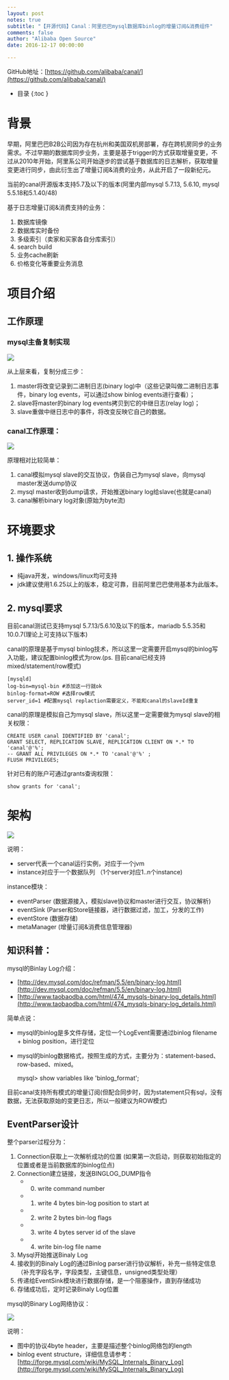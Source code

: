 ```yaml
---
layout: post
notes: true
subtitle: "【开源代码】Canal：阿里巴巴mysql数据库binlog的增量订阅&消费组件"
comments: false
author: "Alibaba Open Source"
date: 2016-12-17 00:00:00

---
```


GitHub地址：[https://github.com/alibaba/canal/](https://github.com/alibaba/canal/)

*   目录
{:toc }

# 背景

早期，阿里巴巴B2B公司因为存在杭州和美国双机房部署，存在跨机房同步的业务需求。不过早期的数据库同步业务，主要是基于trigger的方式获取增量变更，不过从2010年开始，阿里系公司开始逐步的尝试基于数据库的日志解析，获取增量变更进行同步，由此衍生出了增量订阅&消费的业务，从此开启了一段新纪元。

当前的canal开源版本支持5.7及以下的版本(阿里内部mysql 5.7.13, 5.6.10, mysql 5.5.18和5.1.40/48)

基于日志增量订阅&消费支持的业务：

1.	数据库镜像
2.	数据库实时备份
3.	多级索引（卖家和买家各自分库索引）
4.	search build
5.	业务cache刷新
6.	价格变化等重要业务消息

# 项目介绍

## 工作原理

### mysql主备复制实现

![](/img/notes/opensource/alibabaCanal/mysql_replication.jpg)

从上层来看，复制分成三步：

1.	master将改变记录到二进制日志(binary log)中（这些记录叫做二进制日志事件，binary log events，可以通过show binlog events进行查看）；
2.	slave将master的binary log events拷贝到它的中继日志(relay log)；
3.	slave重做中继日志中的事件，将改变反映它自己的数据。

### canal工作原理：

![](/img/notes/opensource/alibabaCanal/canal.jpg)

原理相对比较简单：

1.	canal模拟mysql slave的交互协议，伪装自己为mysql slave，向mysql master发送dump协议
2.	mysql master收到dump请求，开始推送binary log给slave(也就是canal)
3.	canal解析binary log对象(原始为byte流)

# 环境要求

## 1. 操作系统

*	纯java开发，windows/linux均可支持
*	jdk建议使用1.6.25以上的版本，稳定可靠，目前阿里巴巴使用基本为此版本。

## 2. mysql要求

目前canal测试已支持mysql 5.7.13/5.6.10及以下的版本，mariadb 5.5.35和10.0.7(理论上可支持以下版本)

canal的原理是基于mysql binlog技术，所以这里一定需要开启mysql的binlog写入功能，建议配置binlog模式为row.(ps. 目前canal已经支持mixed/statement/row模式)
 
	[mysqld]
	log-bin=mysql-bin #添加这一行就ok  
	binlog-format=ROW #选择row模式  
	server_id=1 #配置mysql replaction需要定义，不能和canal的slaveId重复
	
canal的原理是模拟自己为mysql slave，所以这里一定需要做为mysql slave的相关权限：

	CREATE USER canal IDENTIFIED BY 'canal';    
	GRANT SELECT, REPLICATION SLAVE, REPLICATION CLIENT ON *.* TO 'canal'@'%';  
	-- GRANT ALL PRIVILEGES ON *.* TO 'canal'@'%' ;  
	FLUSH PRIVILEGES;
	
针对已有的账户可通过grants查询权限：

	show grants for 'canal';
	
# 架构

![](/img/notes/opensource/alibabaCanal/architect.jpg)

说明：

*	server代表一个canal运行实例，对应于一个jvm
*	instance对应于一个数据队列 （1个server对应1..n个instance)

instance模块：

*	eventParser (数据源接入，模拟slave协议和master进行交互，协议解析)
*	eventSink (Parser和Store链接器，进行数据过滤，加工，分发的工作)
*	eventStore (数据存储)
*	metaManager (增量订阅&消费信息管理器)

## 知识科普：

mysql的Binlay Log介绍：

*	[http://dev.mysql.com/doc/refman/5.5/en/binary-log.html](http://dev.mysql.com/doc/refman/5.5/en/binary-log.html)
*	[http://www.taobaodba.com/html/474_mysqls-binary-log_details.html](http://www.taobaodba.com/html/474_mysqls-binary-log_details.html)

简单点说：

*	mysql的binlog是多文件存储，定位一个LogEvent需要通过binlog filename + binlog position，进行定位
*	mysql的binlog数据格式，按照生成的方式，主要分为：statement-based、row-based、mixed。

	mysql> show variables like 'binlog_format';
	
目前canal支持所有模式的增量订阅(但配合同步时，因为statement只有sql，没有数据，无法获取原始的变更日志，所以一般建议为ROW模式)

## EventParser设计

整个parser过程分为：

1.	Connection获取上一次解析成功的位置 (如果第一次启动，则获取初始指定的位置或者是当前数据库的binlog位点)
2.	Connection建立链接，发送BINGLOG_DUMP指令
	*	0. write command number
	*	1. write 4 bytes bin-log position to start at
	*	2. write 2 bytes bin-log flags
	*	3. write 4 bytes server id of the slave
	*	4. write bin-log file name
3.	Mysql开始推送Binaly Log
4.	接收到的Binaly Log的通过Binlog parser进行协议解析，补充一些特定信息（补充字段名字，字段类型，主键信息，unsigned类型处理）
5.	传递给EventSink模块进行数据存储，是一个阻塞操作，直到存储成功
6.	存储成功后，定时记录Binaly Log位置

mysql的Binary Log网络协议：

![](/img/notes/opensource/alibabaCanal/mysql_binary_log.png)

说明：

*	图中的协议4byte header，主要是描述整个binlog网络包的length
*	binlog event structure，详细信息请参考： [http://forge.mysql.com/wiki/MySQL_Internals_Binary_Log](http://forge.mysql.com/wiki/MySQL_Internals_Binary_Log)


